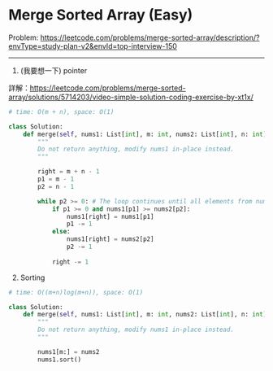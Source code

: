 Merge Sorted Array (Easy)
===

Problem: https://leetcode.com/problems/merge-sorted-array/description/?envType=study-plan-v2&envId=top-interview-150

---

1. (我要想一下) pointer
   
詳解：https://leetcode.com/problems/merge-sorted-array/solutions/5714203/video-simple-solution-coding-exercise-by-xt1x/
```python
# time: O(m + n), space: O(1)

class Solution:
    def merge(self, nums1: List[int], m: int, nums2: List[int], n: int) -> None:
        """
        Do not return anything, modify nums1 in-place instead.
        """

        right = m + n - 1
        p1 = m - 1
        p2 = n - 1

        while p2 >= 0: # The loop continues until all elements from nums2 have been merged into nums1
            if p1 >= 0 and nums1[p1] >= nums2[p2]:
                nums1[right] = nums1[p1]
                p1 -= 1
            else:
                nums1[right] = nums2[p2]
                p2 -= 1
                
            right -= 1
```

2. Sorting
```python
# time: O((m+n)log(m+n)), space: O(1)

class Solution:
    def merge(self, nums1: List[int], m: int, nums2: List[int], n: int) -> None:
        """
        Do not return anything, modify nums1 in-place instead.
        """

        nums1[m:] = nums2
        nums1.sort()
```
